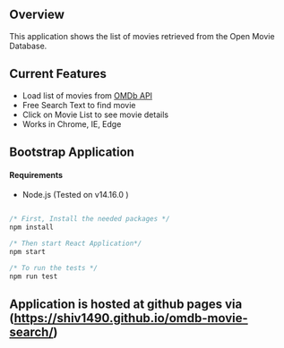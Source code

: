

## Overview

This application shows the list of movies retrieved from the Open Movie Database.

## Current Features

- Load list of movies from [OMDb API](http://www.omdbapi.com/)
- Free Search Text to find movie
- Click on Movie List to see movie details
- Works in Chrome, IE, Edge

## Bootstrap Application

#### Requirements

- Node.js (Tested on v14.16.0 )

```javascript

/* First, Install the needed packages */
npm install

/* Then start React Application*/
npm start

/* To run the tests */
npm run test

```

## Application is hosted at github pages via (https://shiv1490.github.io/omdb-movie-search/)
